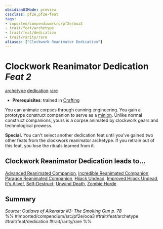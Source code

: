 ```yaml
---
obsidianUIMode: preview
cssclass: pf2e,pf2e-feat
tags:
- imported/compendium/src/pf2e/ooa3
- trait/feat/archetype
- trait/feat/dedication
- trait/rarity/rare
aliases: ["Clockwork Reanimator Dedication"]
---
```

# Clockwork Reanimator Dedication  *Feat 2*  
[archetype](archetype.md)  [dedication](dedication.md)  [rare](rare.md)  

- **Prerequisites**: trained in [Crafting](../skills.md#Crafting)

You can animate corpses through cunning engineering. You gain a prototype construct companion to serve as a [minion](minion.md). Unlike normal construct companions, yours is a corpse animated by clockwork gears and technological prowess.

**Special.** You can't select another dedication feat until you've gained two other feats from the clockwork reanimator archetype. If you retrain out of this feat, you lose the rituals learned from it.

## Clockwork Reanimator Dedication leads to...

[Advanced Reanimated Companion](advanced-reanimated-companion-ooa3.md), [Incredible Reanimated Companion](incredible-reanimated-companion-ooa3.md), [Paragon Reanimated Companion](paragon-reanimated-companion-ooa3.md), [Hijack Undead](hijack-undead-ooa3.md), [Improved Hijack Undead](improved-hijack-undead-ooa3.md), [It's Alive!](its-alive-ooa3.md), [Self-Destruct](self-destruct-ooa3.md), [Unwind Death](unwind-death-ooa3.md), [Zombie Horde](zombie-horde-ooa3.md)

## Summary

*Source: Outlaws of Alkenstar #3: The Smoking Gun p. 78*  
%% #imported/compendium/src/pf2e/ooa3 #trait/feat/archetype #trait/feat/dedication #trait/rarity/rare %%